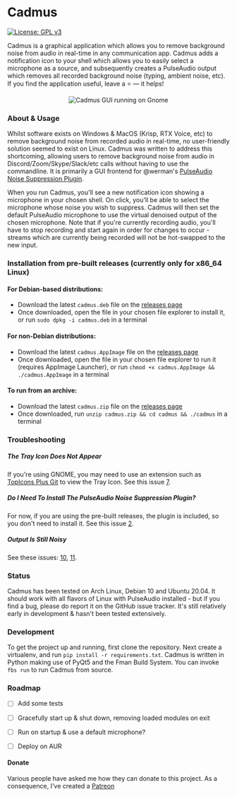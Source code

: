 Cadmus
======================
 [![License: GPL v3](https://img.shields.io/badge/License-GPLv3-blue.svg)](https://www.gnu.org/licenses/gpl-3.0)
 
Cadmus is a graphical application which allows you to remove background noise from audio in real-time in any communication app. Cadmus adds a notification icon to your shell which allows you to easily select a microphone as a source, and subsequently creates a PulseAudio output which removes all recorded background noise (typing, ambient noise, etc). If you find the application useful, leave a :star: — it helps!

<p align="center">
  <img src="https://i.imgur.com/DfhCk0j.png" alt="Cadmus GUI running on Gnome" />
</p>

### About & Usage
Whilst software exists on Windows & MacOS (Krisp, RTX Voice, etc) to remove background noise from recorded audio in real-time, no user-friendly solution seemed to exist on Linux. Cadmus was written to address this shortcoming, allowing users to remove background noise from audio in Discord/Zoom/Skype/Slack/etc calls without having to use the commandline. It is primarily a GUI frontend for @werman's [PulseAudio Noise Suppression Plugin](https://github.com/werman/noise-suppression-for-voice).

When you run Cadmus, you'll see a new notification icon showing a microphone in your chosen shell. On click, you'll be able to select the microphone whose noise you wish to suppress. Cadmus will then set the default PulseAudio microphone to use the virtual denoised output of the chosen microphone. Note that if you're currently recording audio, you'll have to stop recording and start again in order for changes to occur - streams which are currently being recorded will not be hot-swapped to the new input.      

### Installation from pre-built releases (currently only for x86_64 Linux)

#### For Debian-based distributions:
- Download the latest `cadmus.deb` file on the [releases page](https://github.com/josh-richardson/cadmus/releases/)
- Once downloaded, open the file in your chosen file explorer to install it, or run `sudo dpkg -i cadmus.deb` in a terminal

#### For non-Debian distributions:
- Download the latest `cadmus.AppImage` file on the [releases page](https://github.com/josh-richardson/cadmus/releases/)
- Once downloaded, open the file in your chosen file explorer to run it (requires AppImage Launcher), or run `chmod +x cadmus.AppImage && ./cadmus.AppImage` in a terminal

#### To run from an archive:
- Download the latest `cadmus.zip` file on the [releases page](https://github.com/josh-richardson/cadmus/releases/)
- Once downloaded, run `unzip cadmus.zip && cd cadmus && ./cadmus` in a terminal
 
 
### Troubleshooting
##### The Tray Icon Does Not Appear
If you're using GNOME, you may need to use an extension such as [TopIcons Plus Git](https://extensions.gnome.org/extension/2311/topicons-plus/) to view the Tray Icon. See this issue [7](https://github.com/josh-richardson/cadmus/issues/7).
##### Do I Need To Install The PulseAudio Noise Suppression Plugin?
For now, if you are using the pre-built releases, the plugin is included, so you don't need to install it. See this issue [2](https://github.com/josh-richardson/cadmus/issues/2).
##### Output Is Still Noisy
See these issues: [10](https://github.com/josh-richardson/cadmus/issues/10), [11](https://github.com/josh-richardson/cadmus/issues/11).


### Status
Cadmus has been tested on Arch Linux, Debian 10 and Ubuntu 20.04. It should work with all flavors of Linux with PulseAudio installed - but if you find a bug, please do report it on the GitHub issue tracker. It's still relatively early in development & hasn't been tested extensively.


### Development
To get the project up and running, first clone the repository. Next create a virtualenv, and run `pip install -r requirements.txt`. Cadmus is written in Python making use of PyQt5 and the Fman Build System. You can invoke `fbs run` to run Cadmus from source.

### Roadmap
- [ ] Add some tests
- [ ] Gracefully start up & shut down, removing loaded modules on exit
- [ ] Run on startup & use a default microphone?
- [ ] Deploy on AUR


#### Donate
Various people have asked me how they can donate to this project. As a consequence, I've created a [Patreon](https://www.patreon.com/josh_richardson)
